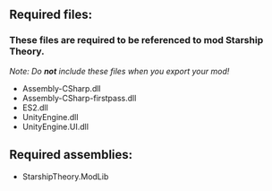 ## Required files:
### These files are required to be referenced to mod Starship Theory.
*Note: Do __not__ include these files when you export your mod!*
* Assembly-CSharp.dll
* Assembly-CSharp-firstpass.dll
* ES2.dll
* UnityEngine.dll
* UnityEngine.UI.dll

## Required assemblies:
* StarshipTheory.ModLib